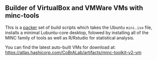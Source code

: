 Builder of VirtualBox and VMWare VMs with minc-tools
----------------------------------------------------

This is a [packer](https://www.packer.io/) set of build scripts which takes
the Ubuntu ``mini.iso`` file, installs a minimal Lubuntu-core desktop, folowed
by installing all of the MINC family of tools as well as R/Rstudio for
statistical analysis.

You can find the latest auto-built VMs for download at:
<https://atlas.hashicorp.com/CoBrALab/artifacts/minc-toolkit-v2-vm>
